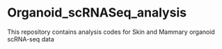 # Organoid_scRNASeq_analysis
This repository contains analysis codes for Skin and Mammary organoid scRNA-seq data

